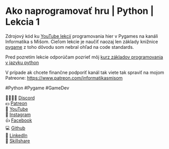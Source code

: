 # Ako naprogramovať hru | Python | Lekcia 1
Zdrojový kód ku [YouTube lekcií](https://youtu.be/XbcvFt75XE0) programovania hier v Pygames na kanáli Informatika s Mišom. Cieľom lekcie je naučiť naozaj len základy knižnice [pygame](https://www.pygame.org/) z toho dôvodu som nebral ohľad na code standards. 

Pred pozretím lekcie odporúčam pozrieť môj [kurz základov programovania v jazyku python](https://www.youtube.com/playlist?list=PLNAMH_0HgWT9kaV-i51FxrsPO9r1YZqxk)

V prípade ak chcete finančne podporiť kanál tak viete tak spraviť na mojom Patreone: https://www.patreon.com/informatikasmisom 


#Python #Pygame #GameDev

👨‍👩‍👧‍👦 [Discord](https://discord.gg/VUNbPvnSrh)</br>
💵 [Patreon](https://www.patreon.com/informatikasmisom)</br>
🎥 [YouTube](https://www.youtube.com/c/InformatikasMišom)</br>
📸 [Instagram](https://www.instagram.com/informatikasmisom)</br>
👍 [Facebook](https://www.facebook.com/InformatikaSMisom)</br>
💻 [Github](https://github.com/misohu)</br>
🤵 [LinkedIn](https://linkedin.com/in/michal-hucko)</br>
🏫 [Skillshare](https://www.skillshare.com/r/profile/Michal-Hucko/680547770)</br>